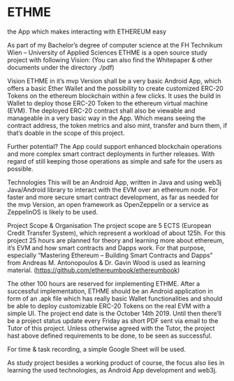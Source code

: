 # ETHME
the App which makes interacting with ETHEREUM easy

As part of my Bachelor’s degree of computer science
at the FH Technikum Wien – University of Applied Sciences
ETHME is a open source study project with following Vision:
(You can also find the Whitepaper & other documents under the directory ./pdf)

Vision
ETHME in it’s mvp Version shall be a very basic Android App, 
which offers a basic Ether Wallet and the possibility to create 
customized ERC-20 Tokens on the ethereum blockchain within a few clicks. 
It uses the build in Wallet to deploy those ERC-20 Token to the ethereum virtual machine (EVM). 
The deployed ERC-20 contract shall also be viewable and manageable in a very basic way in the App. 
Which means seeing the contract address, the token metrics and also mint, transfer and burn them, 
if that’s doable in the scope of this project.

Further potential?
The App could support enhanced blockchain operations and more complex 
smart contract deployments in further releases. With regard of still 
keeping those operations as simple and safe for the users as possible.

Technologies
This will be an Android App, written in Java and using web3j Java/Android library 
to interact with the EVM over an ethereum node. For faster and 
more secure smart contract development, as far as needed for the mvp Version, 
an open framework as OpenZeppelin or a service as ZeppelinOS is likely to be used.

Project Scope & Organisation 
The project scope are 5 ECTS (European Credit Transfer System), 
which represent a workload of about 125h.
For this project 25 hours are planned for theory and learning more about ethereum, 
it’s EVM and how smart contracts and Dapps work. 
For that purpose, especially “Mastering Ethereum – Building Smart Contracts and Dapps” 
from Andreas M. Antonopoulos & Dr. Gavin Wood is used as learning material. 
(https://github.com/ethereumbook/ethereumbook)

The other 100 hours are reserved for implementing ETHME. After a successful implementation, 
ETHME should be an Android application in form of an .apk file which has really 
basic Wallet functionalities and should be able to deploy customizable ERC-20 Tokens on the real EVM with a simple UI.
The project end date is the October 14th 2019. 
Until then there’ll be a project status update every Friday as short PDF sent via email to the Tutor of this project. 
Unless otherwise agreed with the Tutor, the project hast above defined requirements to be done, to be seen as successful.

For time & task recording, a simple Google Sheet will be used.

As study project besides a working product of course, the focus also lies in learning the used technologies, as Android App development and web3j.